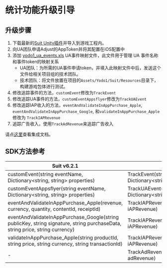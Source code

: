 # 统计功能升级引导

## 升级步骤

1. 下载最新的[Suit Unity插件](./integration.md)并导入到游戏工程内。
2. 向UA团队申请Adjust的AppToken并将其配置在iOS配置中
3. 添加 [yodo1_ua_events.xls](/zh/assets/yodo1_ua_events.xls.zip) UA事件映射文件，此文件用于管理 UA 事件名称和事件token的映射关系
   * UA团队：为所需的UA事件申请token，并填入此映射文件中后，发送这个文件给相关项目组的技术团队。
   * 技术团队：将文件放置在项目的`Assets/Yodo1/Suit/Resources`目录下，构建游戏包体进行测试。
4. 修改追踪事件的方法，`customEvent`修改为`TrackEvent`
5. 修改追踪UA事件的方法，`customEventAppsflyer`修改为`TrackUAEvent`
6. 修改追踪IAP收入的方法，`eventAndValidateInAppPurchase_Apple`, `eventAndValidateInAppPurchase_Google`, 和`validateInAppPurchase_Apple` 修改为 `TrackIAPRevenue`
7. 追踪广告收入，使用`TrackAdRevenue`来追踪广告收入

请点[这里](/zh/unity/modules/analyze)查看集成文档。

## SDK方法参考

| Suit v6.2.1                                                                                                                  | Suit v6.3.0                                                           |
|------------------------------------------------------------------------------------------------------------------------------|-----------------------------------------------------------------------|
| customEvent(string eventName, Dictionary<string, string> properties)                                                         | TrackEvent(string eventName, Dictionary<string, string> properties)   |
| customEventAppsflyer(string eventName, Dictionary<string, string> properties)                                                | TrackUAEvent(string eventName, Dictionary<string, string> properties) |
| eventAndValidateInAppPurchase_Apple(revenue, currency, quantity, contentId, receiptId)                                       | TrackIAPRevenue(Yodo1U3dIAPRevenue iAPRevenue)                        |
| eventAndValidateInAppPurchase_Google(string publicKey, string signature, string purchaseData, string price, string currency) | TrackIAPRevenue(Yodo1U3dIAPRevenue iAPRevenue)                        |
| validateInAppPurchase_Apple(string productId, string price, string currency, string transactionId)                           | TrackIAPRevenue(Yodo1U3dIAPRevenue iAPRevenue)                        |
| -                                                                                                                            | TrackAdRevenue(Yodo1U3dAdRevenue adRevenue)                           |